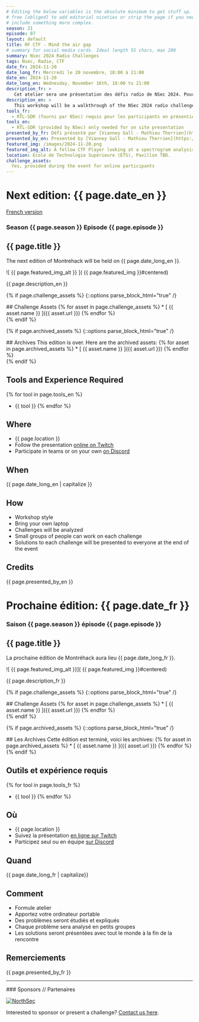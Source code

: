 ```yaml
---
# Editing the below variables is the absolute minimum to get stuff up. Feel
# free [obliged] to add editorial niceties or strip the page if you need to
# include something more complex.
season: 21
episode: 07
layout: default
title: RF CTF - Mind the air gap
# summary for social media cards. Ideal length 55 chars, max 200
summary: Nsec 2024 Radio Challenges
tags: Nsec, Radio, CTF
date_fr: 2024-11-20
date_long_fr: Mercredi le 20 novembre, 18:00 à 21:00
date_en: 2024-11-20
date_long_en: Wednesday, November 16th, 18:00 to 21:00
description_fr: >
   Cet atelier sera une présentation des défis radio de NSec 2024. Pour ceux présents sur place, nous vous fournirons un RTL-SDR. Certaines radios émettront des signaux correspondant à nos défis, et vous pourrez les tester à nouveau avec de l'aide si nécessaire. Pour ceux en ligne, nous vous fournirons des signaux enregistrés que certains logiciels comme "gqrx" pourront analyser. Il y aura des astuces de *fox hunting*, SSTV, PSK31 et quelques autres.
description_en: >
   This workshop will be a walkthrough of the NSec 2024 radio challenges. For those present on site, we will provide you with a RTL-SDR. Some radio will transmit signals with our challenges and you will be able to try them again and have some help along the way. For those online, we will provide you with recorded signals that some software like "gqrx" will be able to ingest. There will be fox hunt tricks, SSTV, PSK31 and a few others.
tools_fr:
  - RTL-SDR (fourni par NSec) requis pour les participants en présentiel
tools_en:
  - RTL-SDR (provided by NSec) only needed for on site presentation
presented_by_fr: Défi présenté par [Vianney Gall - Mathieu Therrien](https://www.linkedin.com/in/vianney-gall/)
presented_by_en: Presented by [Vianney Gall - Mathieu Therrien](https://www.linkedin.com/in/vianney-gall/)
featured_img: /images/2024-11-20.png
featured_img_alt: A fellow CTF Player looking at a spectrogram analysis to find a flag, in vain.
location: École de Technologie Supérieure (ÉTS), Pavillon TBD.
challenge_assets:
  Yes, provided during the event for online participants
---
```


# Next edition: {{ page.date_en }}
[French version](#french)

### Season {{ page.season }} Episode {{ page.episode }}

## {{ page.title }}

The next edition of Montrehack will be held on {{ page.date_long_en }}.

![ {{ page.featured_img_alt }} ]( {{ page.featured_img }}#centered)

{{ page.description_en }}

{% if page.challenge_assets %}
{::options parse_block_html="true" /}
<div class="assets">
## Challenge Assets
{% for asset in page.challenge_assets %}
* [ {{ asset.name }} ]({{ asset.url }})
{% endfor %}
</div>
{% endif %}

{% if page.archived_assets %}
{::options parse_block_html="true" /}
<div class="archives">
## Archives
This edition is over. Here are the archived assets:
{% for asset in page.archived_assets %}
* [ {{ asset.name }} ]({{ asset.url }})
{% endfor %}
</div>
{% endif %}

## Tools and Experience Required

{% for tool in page.tools_en %}
* {{ tool }}
{% endfor %}

## Where


* {{ page.location }}
* Follow the presentation [online on Twitch](https://twitch.tv/montrehack/)
* Participate in teams or on your own [on Discord](https://discord.gg/4qfFwPX)

## When

{{ page.date_long_en | capitalize }}

## How

* Workshop style
* Bring your own laptop
* Challenges will be analyzed
* Small groups of people can work on each challenge
* Solutions to each challenge will be presented to everyone at the end of the event

## Credits

{{ page.presented_by_en }}

<a id="french"></a>

# Prochaine édition: {{ page.date_fr }}

### Saison {{ page.season }} épisode {{ page.episode }}

## {{ page.title }}

La prochaine édition de Montréhack aura lieu {{ page.date_long_fr }}.

![ {{ page.featured_img_alt }}]( {{ page.featured_img }}#centered)

{{ page.description_fr }}

{% if page.challenge_assets %}
{::options parse_block_html="true" /}
<div class="assets">
## Challenge Assets
{% for asset in page.challenge_assets %}
* [ {{ asset.name }} ]({{ asset.url }})
{% endfor %}
</div>
{% endif %}

{% if page.archived_assets %}
{::options parse_block_html="true" /}
<div class="archives">
## Les Archives
Cette édition est terminé, voici les archives:
{% for asset in page.archived_assets %}
* [ {{ asset.name }} ]({{ asset.url }})
{% endfor %}
</div>
{% endif %}

## Outils et expérience requis

{% for tool in page.tools_fr %}
* {{ tool }}
{% endfor %}

## Où

* {{ page.location }}
* Suivez la présentation [en ligne sur Twitch](https://twitch.tv/montrehack/)
* Participez seul ou en équipe [sur Discord](https://discord.gg/4qfFwPX)

## Quand

{{ page.date_long_fr | capitalize}}

## Comment

* Formule atelier
* Apportez votre ordinateur portable
* Des problèmes seront étudiés et expliqués
* Chaque problème sera analysé en petits groupes
* Les solutions seront présentées avec tout le monde à la fin de la rencontre

## Remerciements

{{ page.presented_by_fr }}

<hr/>
### Sponsors // Partenaires

[![NorthSec](/images/nsec_logo.png)](https://nsec.io/)

Interested to sponsor or present a challenge? [Contact us here](https://docs.google.com/forms/d/e/1FAIpQLSecc0vfe3pIwMJjIBCYW4G43ZwtagwVESu_qHKnglnBc3R3ww/viewform?usp=sf_link).
